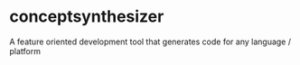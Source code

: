 # conceptsynthesizer
A feature oriented development tool that generates code for any language / platform

